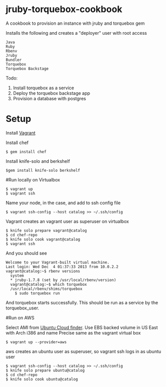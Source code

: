 jruby-torquebox-cookbook
==================

A cookbook to provision an instance with jruby and torquebox gem

Installs the following and creates a "deployer" user with root access
    
    Java
    Ruby
    Rbenv
    Jruby
    Bundler
    Torquebox
    Torquebox Backstage
     
Todo:

1. Install torquebox as a service
3. Deploy the torquebox backstage app   
4. Provision a database with postgres

# Setup

Install [Vagrant][1]

Install chef
    
    $ gem install chef

Install knife-solo and berkshelf
    
    $gem install knife-solo berkshelf

#Run locally on Virtualbox
    
    $ vagrant up
    $ vagrant ssh
    
Name your node, in the case, <catalog>  and add to ssh config file
    
    $ vagrant ssh-config --host catalog >> ~/.ssh/config

Vagrant creates an vagrant user as superuser on virtualbox

    $ knife solo prepare vagrant@catalog
    $ cd chef-repo
    $ knife solo cook vagrant@catalog
    $ vagrant ssh

And you should see
    
    Welcome to your Vagrant-built virtual machine.
    Last login: Wed Dec  4 01:37:33 2013 from 10.0.2.2
    vagrant@catalog:~$ rbenv versions
      system
      * jruby-1.7.8 (set by /usr/local/rbenv/version)
      vagrant@catalog:~$ which torquebox
      /usr/local/rbenv/shims/torquebox
        $ sudo torquebox run
        
And torquebox starts successfully. This should be run as a service by the torquebox_user.
      
#Run on AWS

Select AMI from [Ubuntu Cloud finder][2]. Use EBS backed volume in US East with Arch i386 and name Precise same as the vagrant virtual box 

    $ vagrant up --provider=aws

aws creates an ubuntu user as superuser, so vagrant ssh logs in as ubuntu user

    $ vagrant ssh-config --host catalog >> ~/.ssh/config
    $ knife solo prepare ubuntu@catalog
    $ cd chef-repo
    $ knife solo cook ubuntu@catalog

  [1]: http://www.vagrantup.com/
  [2]: http://cloud-images.ubuntu.com/locator/ec2/ 




